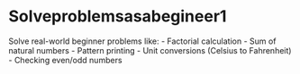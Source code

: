 # Solveproblemsasabegineer1
Solve real-world beginner problems like:   - Factorial calculation     - Sum of natural numbers     - Pattern printing     - Unit conversions (Celsius to Fahrenheit)   - Checking even/odd numbers   
